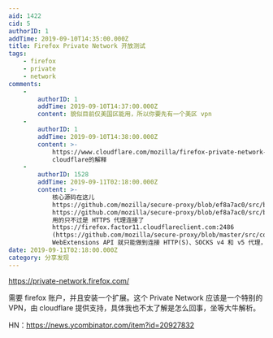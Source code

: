 ```yaml
---
aid: 1422
cid: 5
authorID: 1
addTime: 2019-09-10T14:35:00.000Z
title: Firefox Private Network 开放测试
tags:
    - firefox
    - private
    - network
comments:
    -
        authorID: 1
        addTime: 2019-09-10T14:37:00.000Z
        content: 貌似目前仅美国区能用，所以你要先有一个美区 vpn
    -
        authorID: 1
        addTime: 2019-09-10T14:38:00.000Z
        content: >-
            https://www.cloudflare.com/mozilla/firefox-private-network-privacy-notice/
            cloudflare的解释
    -
        authorID: 1528
        addTime: 2019-09-11T02:18:00.000Z
        content: >-
            核心源码在这儿
            https://github.com/mozilla/secure-proxy/blob/ef8a7ac0/src/background/network.js#L112
            https://github.com/mozilla/secure-proxy/blob/ef8a7ac0/src/background/network.js#L129
            用的只不过是 HTTPS 代理连接了
            https://firefox.factor11.cloudflareclient.com:2486
            (https://github.com/mozilla/secure-proxy/blob/master/src/commons/utils.js#L47)
            WebExtensions API 就只能做到连接 HTTP(S)、SOCKS v4 和 v5 代理，使用更强大的协议它做不到
date: 2019-09-11T02:18:00.000Z
category: 分享发现
---
```


https://private-network.firefox.com/

需要 firefox 账户，并且安装一个扩展。这个 Private Network 应该是一个特别的 VPN，由 cloudflare 提供支持，具体我也不太了解是怎么回事，坐等大牛解析。

HN：https://news.ycombinator.com/item?id=20927832
